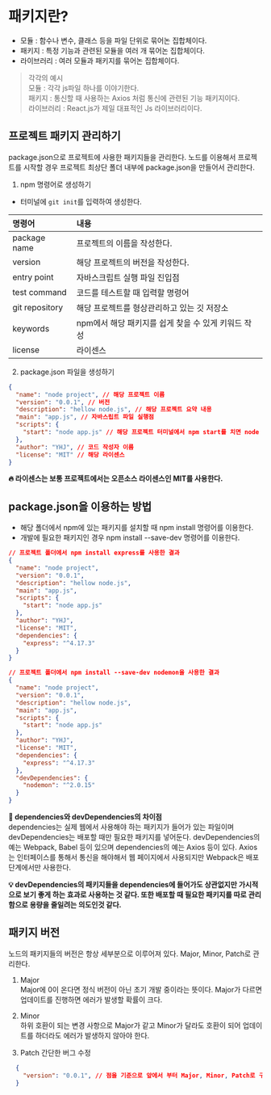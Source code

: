 # 패키지란?

- 모듈 : 함수나 변수, 클래스 등을 파일 단위로 묶어논 집합체이다.
- 패키지 : 특정 기능과 관련된 모듈을 여러 개 묶어논 집합체이다.
- 라이브러리 : 여러 모듈과 패키지를 묶어논 집합체이다.

> 각각의 예시   
모듈 : 각각 js파일 하나를 이야기한다.   
패키지 : 통신할 때 사용하는 Axios 처럼 통신에 관련된 기능 패키지이다.   
라이브러리 : React.js가 제일 대표적인 Js 라이브러리이다.   

## 프로젝트 패키지 관리하기

package.json으로 프로젝트에 사용한 패키지들을 관리한다. 노드를 이용해서 프로젝트를 시작할 경우 프로젝트 최상단 폴더 내부에 package.json을 만들어서 관리한다.

1. npm 명령어로 생성하기
- 터미널에 `git init`를 입력하여 생성한다.

| 명령어 | 내용 |
|:-------------- |:----------------------------------------------- |
| package name   | 프로젝트의 이름을 작성한다.                        |
| version        | 해당 프로젝트의 버전을 작성한다.                   |
| entry point    | 자바스크립트 실행 파일 진입점                      |
| test command   | 코드를 테스트할 때 입력할 명령어                   |
| git repository | 해당 프로젝트를 형상관리하고 있는 깃 저장소         |
| keywords       | npm에서 해당 패키지를 쉽게 찾을 수 있게 키워드 작성 |
| license        |  라이센스                                        |

2. package.json 파일을 생성하기

```json
{
  "name": "node project", // 해당 프로젝트 이름
  "version": "0.0.1", // 버전
  "description": "hellow node.js", // 해당 프로젝트 요약 내용 
  "main": "app.js", // 자바스립트 파일 실행점
  "scripts": {
    "start": "node app.js" // 해당 프로젝트 터미널에서 npm start를 치면 node app.js가 실행
  },
  "author": "YHJ", // 코드 작성자 이름
  "license": "MIT" // 해당 라이센스
}
```
**🔥 라이센스는 보통 프로젝트에서는 오픈소스 라이센스인 MIT를 사용한다.**

## package.json을 이용하는 방법

- 해당 폴더에서 npm에 있는 패키지를 설치할 때 npm install 명령어를 이용한다.
- 개발에 필요한 패키지인 경우 npm install --save-dev 명령어를 이용한다.

```json
// 프로젝트 폴더에서 npm install express를 사용한 결과
{
  "name": "node project",
  "version": "0.0.1",
  "description": "hellow node.js",
  "main": "app.js",
  "scripts": {
    "start": "node app.js"
  },
  "author": "YHJ",
  "license": "MIT",
  "dependencies": {
    "express": "^4.17.3"
  }
}
```

```json
// 프로젝트 폴더에서 npm install --save-dev nodemon을 사용한 결과
{
  "name": "node project",
  "version": "0.0.1",
  "description": "hellow node.js",
  "main": "app.js",
  "scripts": {
    "start": "node app.js"
  },
  "author": "YHJ",
  "license": "MIT",
  "dependencies": {
    "express": "^4.17.3"
  },
  "devDependencies": {
    "nodemon": "^2.0.15"
  }
}
```

**🧩 dependencies와 devDependencies의 차이점**   
dependencies는 실제 웹에서 사용해야 하는 패키지가 들어가 있는 파일이며 devDependencies는 배포할 때만 필요한 패키지를 넣어둔다. devDependencies의 예는 Webpack, Babel 등이 있으며 dependencies의 예는 Axios 등이 있다. Axios는 인터페이스를 통해서 통신을 해야해서 웹 페이지에서 사용되지만 Webpack은 배포단계에서만 사용한다.

**💡 devDependencies의 패키지들을 dependencies에 들어가도 상관없지만 가시적으로 보기 좋게 하는 효과로 사용하는 것 같다. 또한 배포할 때 필요한 패키지를 따로 관리함으로 용량을 줄일려는 의도인것 같다.**

## 패키지 버전
노드의 패키지들의 버전은 항상 세부분으로 이루어져 있다.
Major, Minor, Patch로 관리한다.

1. Major   
Major에 0이 온다면 정식 버전이 아닌 초기 개발 중이라는 뜻이다. Major가 다르면 업데이트를 진행하면 에러가 발생할 확률이 크다.

2. Minor   
하위 호환이 되는 변경 사항으로 Major가 같고 Minor가 달라도 호환이 되어 업데이트를 하더라도 에러가 발생하지 않아야 한다.

3. Patch
간단한 버그 수정

```json
  {
    "version": "0.0.1", // 점을 기준으로 앞에서 부터 Major, Minor, Patch로 구분한다.
  }
```